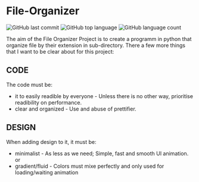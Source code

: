 # File-Organizer

![GitHub last commit](https://img.shields.io/github/last-commit/GabrielSchell/File-Organiser?color=blue&style=flat-square) ![GitHub top language](https://img.shields.io/github/languages/top/GabrielSchell/File-Organiser?style=flat-square) ![GitHub language count](https://img.shields.io/github/languages/count/GabrielSchell/File-Organiser?style=flat-square)

The aim of the File Organizer Project is to create a programm in python that organize file by their extension in sub-directory.
There a few more things that I want to be clear about for this project:

## CODE
The code must be:
- it to easily readible by everyone - Unless there is no other way, prioritise readibility on performance.
- clear and organized - Use and abuse of prettifier.

## DESIGN
When adding design to it, it must be:
- minimalist - As less as we need; Simple, fast and smooth UI animation.
or
- gradient/fluid - Colors must mixe perfectly and only used for loading/waiting animation

